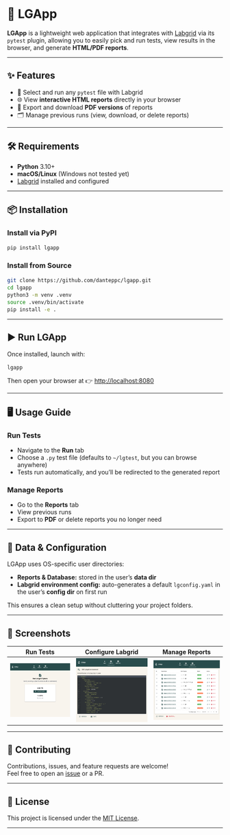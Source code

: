# 🚀 LGApp

**LGApp** is a lightweight web application that integrates with [Labgrid](https://labgrid.readthedocs.io/en/latest/) via its `pytest` plugin, allowing you to easily pick and run tests, view results in the browser, and generate **HTML/PDF reports**.

---

## ✨ Features
- 📂 Select and run any `pytest` file with Labgrid  
- 🌐 View **interactive HTML reports** directly in your browser  
- 📑 Export and download **PDF versions** of reports  
- 🗂️ Manage previous runs (view, download, or delete reports)  

---

## 🛠️ Requirements
- **Python** 3.10+  
- **macOS/Linux** (Windows not tested yet)  
- [Labgrid](https://labgrid.readthedocs.io/) installed and configured  

---

## 📦 Installation

### Install via PyPI
```bash
pip install lgapp
```

### Install from Source
```bash
git clone https://github.com/danteppc/lgapp.git
cd lgapp
python3 -m venv .venv
source .venv/bin/activate
pip install -e .
```

---

## ▶️ Run LGApp
Once installed, launch with:
```bash
lgapp
```

Then open your browser at 👉 [http://localhost:8080](http://localhost:8080)

---

## 🖥️ Usage Guide

### **Run Tests**
- Navigate to the **Run** tab  
- Choose a `.py` test file (defaults to `~/lgtest`, but you can browse anywhere)  
- Tests run automatically, and you’ll be redirected to the generated report  

### **Manage Reports**
- Go to the **Reports** tab  
- View previous runs  
- Export to **PDF** or delete reports you no longer need  

---

## 📂 Data & Configuration

LGApp uses OS-specific user directories:

- **Reports & Database:** stored in the user’s **data dir**  
- **Labgrid environment config:** auto-generates a default `lgconfig.yaml` in the user’s **config dir** on first run  

This ensures a clean setup without cluttering your project folders.

---

## 📸 Screenshots

| Run Tests | Configure Labgrid | Manage Reports |
|-----------|------------------|----------------|
| ![Run page](imgs/1.png) | ![Config page](imgs/2.png) | ![Reports page](imgs/3.png) |

---

## 🤝 Contributing
Contributions, issues, and feature requests are welcome!  
Feel free to open an [issue](https://github.com/danteppc/lgapp/issues) or a PR.

---

## 📜 License
This project is licensed under the [MIT License](LICENSE).

---
